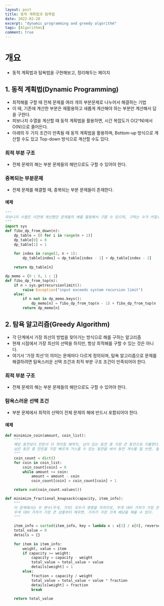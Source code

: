 ```yaml
---
layout: post
title: 동적 계획법과 탐욕법
date: 2022-02-28
excerpt: "dynamic programming and greedy algorithm"
tags: [Algorithms]
comment: true
---
```



# 개요
- 동적 계획법과 탐욕법을 구현해보고, 정리해두는 페이지


## 1. 동적 계획법(Dynamic Programming)
- 최적해를 구할 때 전체 문제를 여러 개의 부분문제로 나누어서 해결하는 기법
- 이 때, 기존에 계산한 부분은 재활용하고 새롭게 계산해야 하는 부분만 계산해서 답을 구한다.
- 피보나치 수열을 계산할 때 동적 계획법을 활용하면, 시간 복잡도가 O(2^N)에서 O(N)으로 줄어든다.
- 아래의 두 가지 조건이 만족될 때 동적 계획법을 활용하며, Bottom-up 방식으로 계산할 수도 있고 Top-down 방식으로 계산할 수도 있다.

### 최적 부분 구조
- 전체 문제의 해는 부분 문제들의 해만으로도 구할 수 있어야 한다.

### 중복되는 부분문제
- 전체 문제를 해결할 때, 중복되는 부분 문제들이 존재한다.

#### 예제
```python
"""
피보나치 수열은 이전에 계산했던 문제들의 해를 활용해서 구할 수 있으며, 구하는 수가 커질수록 중복되는 문제들이 존재한다.
"""
import sys
def fibo_dp_from_down(n):
    dp_table = [0 for i in range(n + 1)]
    dp_table[0] = 0
    dp_table[1] = 1
    
    for index in range(2, n + 1):
        dp_table[index] = dp_table[index - 1] + dp_table[index - 2]
        
    return dp_table[n]

dp_memo = {0 : 0, 1 : 1}
def fibo_dp_from_top(n):
    if n > sys.getrecursionlimit():
        raise Exception("input exceeds system recursion limit")
    else:
        if n not in dp_memo.keys():
            dp_memo[n] = fibo_dp_from_top(n - 1) + fibo_dp_from_top(n - 2)
        return dp_memo[n]
```

## 2. 탐욕 알고리즘(Greedy Algorithm)
- 각 단계에서 가장 최선의 방법을 찾아가는 방식으로 해를 구하는 알고리즘
- 현재 시점에서 가장 최선의 선택을 하지만, 항상 최적해를 구할 수 있는 것은 아니다.
- 여기서 '가장 최선'의 의미는 문제마다 다르게 정의되며, 탐욕 알고리즘으로 문제를 해결하려면 탐욕스러운 선택 조건과 최적 부분 구조 조건이 만족되어야 한다.


### 최적 부분 구조
- 전체 문제의 해는 부분 문제들의 해만으로도 구할 수 있어야 한다.

### 탐욕스러운 선택 조건
- 부분 문제에서 최적의 선택이 전체 문제의 해에 반드시 포함되어야 한다.


#### 예제
```python
def minimize_coin(amount, coin_list):
    """
    해당 동전보다 잔돈이 더 작아질 때까지, 남아 있는 동전 중 가장 큰 동전으로 지불한다.
    남은 동전 중 잔돈을 가장 빠르게 거스를 수 있는 동전을 써서 동전 개수를 덜 쓰면, 필요한 전체 동전의 개수도 줄어든다.
    """
    coin_count = dict()
    for coin in coin_list:
        coin_count[coin] = 0
        while amount >= coin:
            amount = amount - coin
            coin_count[coin] = coin_count[coin] + 1

    return sum(coin_count.values())

def minimize_fractional_knapsack(capacity, item_info):
    """
    이 문제에서는 두 변수(무게, 가치) 모두가 영향을 끼치므로, 무게 대비 가치가 가장 큰 상품이 최선이다.
    무게 대비 가치가 가장 큰 상품부터 채우면, 가치가 가장 크게 배낭을 채울 수 있다.
    """
    
    item_info = sorted(item_info, key = lambda x : x[1] / x[0], reverse=True)
    total_value = 0
    details = {}
    
    for item in item_info:
        weight, value = item
        if capacity >= weight:
            capacity = capacity - weight
            total_value = total_value + value
            details[weight] = 1
        else:
            fraction = capacity / weight
            total_value = total_value + value * fraction
            details[weight] = fraction
            break
        
    return total_value
```
